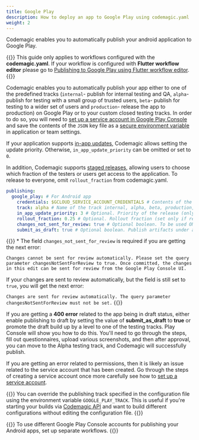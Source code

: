 ```yaml
---
title: Google Play
description: How to deploy an app to Google Play using codemagic.yaml
weight: 2
---
```


Codemagic enables you to automatically publish your android application to Google Play.

{{<notebox>}}
This guide only applies to workflows configured with the **codemagic.yaml**. If your workflow is configured with **Flutter workflow editor** please go to [Publishing to Google Play using Flutter workflow editor](../publishing/publishing-to-google-play).
{{</notebox>}}

Codemagic enables you to automatically publish your app either to one of the predefined tracks (`internal`- publish for internal testing and QA, `alpha`- publish for testing with a small group of trusted users, `beta`- publish for testing to a wider set of users and `production`- release the app to production) on Google Play or to your custom closed testing tracks. In order to do so, you will need to [set up a service account in Google Play Console](../knowledge-base/google-play-api/) and save the contents of the `JSON` key file as a [secure environment variable](../variables/environment-variable-groups/#storing-sensitive-valuesfiles) in application or team settings.

If your application supports [in-app updates](https://developer.android.com/guide/playcore/in-app-updates), Codemagic allows setting the update priority. Otherwise, `in_app_update_priority` can be omitted or set to `0`.

In addition, Codemagic supports [staged releases](https://support.google.com/googleplay/android-developer/answer/6346149?hl=en), allowing users to choose which fraction of the testers or users get access to the application. To release to everyone, omit `rollout_fraction` from codemagic.yaml.

```yaml
publishing:
  google_play: # For Android app
    credentials: $GCLOUD_SERVICE_ACCOUNT_CREDENTIALS # Contents of the JSON key file for Google Play service account saved as a secure environment variable
    track: alpha # Name of the track internal, alpha, beta, production, internal app sharing, or your custom track name
    in_app_update_priority: 3 # Optional. Priority of the release (only set if in-app updates are supported): integer in range [0, 5]
    rollout_fraction: 0.25 # Optional. Rollout fraction (set only if releasing to a fraction of users): value between (0, 1)
    changes_not_sent_for_review: true # Optional boolean. To be used ONLY if your app cannot be sent for review automatically *
    submit_as_draft: true # Optional boolean. Publish artifacts under a draft release. Can not be used together with rollout_fraction. Defaults to false
```

{{<notebox>}} \* The field `changes_not_sent_for_review` is required if you are getting the next error:

`Changes cannot be sent for review automatically. Please set the query parameter changesNotSentForReview to true. Once committed, the changes in this edit can be sent for review from the Google Play Console UI.`

If your changes are sent to review automatically, but the field is still set to `true`, you will get the next error:

`Changes are sent for review automatically. The query parameter changesNotSentForReview must not be set.`
{{</notebox>}}

If you are getting a **400 error** related to the app being in draft status, either enable publishing to draft by setting the value of **submit_as_draft** to **true** or promote the draft build up by a level to one of the testing tracks. Play Console will show you how to do this. You'll need to go through the steps, fill out questionnaires, upload various screenshots, and then after approval, you can move to the Alpha testing track, and Codemagic will successfully publish.

If you are getting an error related to permissions, then it is likely an issue related to the service account that has been created. Go through the steps of creating a service account once more carefully see how to [set up a service account](../knowledge-base/google-play-api/).

{{<notebox>}}
You can override the publishing track specified in the configuration file using the environment variable `GOOGLE_PLAY_TRACK`. This is useful if you're starting your builds via [Codemagic API](../rest-api/overview/) and want to build different configurations without editing the configuration file.
{{</notebox>}}


{{<notebox>}}
To use different Google Play Console accounts for publishing your Android apps, set up separate workflows. 
{{</notebox>}}
